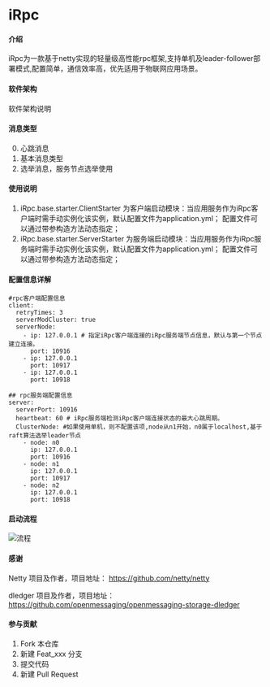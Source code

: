 # iRpc

#### 介绍
iRpc为一款基于netty实现的轻量级高性能rpc框架,支持单机及leader-follower部署模式,配置简单，通信效率高，优先适用于物联网应用场景。

#### 软件架构
软件架构说明


#### 消息类型
0.  心跳消息
1.  基本消息类型
2.  选举消息，服务节点选举使用

#### 使用说明

1.  iRpc.base.starter.ClientStarter 为客户端启动模块：当应用服务作为iRpc客户端时需手动实例化该实例，默认配置文件为application.yml；
    配置文件可以通过带参构造方法动态指定；
2.  iRpc.base.starter.ServerStarter 为服务端启动模块：当应用服务作为iRpc服务端时需手动实例化该实例，默认配置文件为application.yml；
    配置文件可以通过带参构造方法动态指定；



#### 配置信息详解

```
#rpc客户端配置信息
client:
  retryTimes: 3
  serverModCluster: true
  serverNode:
    - ip: 127.0.0.1 # 指定iRpc客户端连接的iRpc服务端节点信息，默认与第一个节点建立连接。
      port: 10916
    - ip: 127.0.0.1
      port: 10917
    - ip: 127.0.0.1
      port: 10918
```


```
## rpc服务端配置信息
server:
  serverPort: 10916
  heartbeat: 60 # iRpc服务端检测iRpc客户端连接状态的最大心跳周期。
  ClusterNode: #如果使用单机，则不配置该项,node从n1开始，n0属于localhost,基于raft算法选举leader节点
    - node: n0
      ip: 127.0.0.1
      port: 10916
    - node: n1
      ip: 127.0.0.1
      port: 10917
    - node: n2
      ip: 127.0.0.1
      port: 10918

```


#### 启动流程
![流程](https://images.gitee.com/uploads/images/2021/0328/113300_2ae87b28_1038477.png "流程.png")


#### 感谢
Netty 项目及作者，项目地址： https://github.com/netty/netty

dledger 项目及作者，项目地址： https://github.com/openmessaging/openmessaging-storage-dledger


#### 参与贡献

1.  Fork 本仓库
2.  新建 Feat_xxx 分支
3.  提交代码
4.  新建 Pull Request

